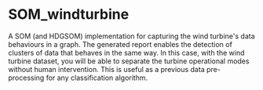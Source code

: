 # SOM_windturbine
A SOM (and HDGSOM) implementation for capturing the wind turbine's data behaviours in a graph. The generated report enables the detection of clusters of data that behaves in the same way. In this case, with the wind turbine dataset, you will be able to separate the turbine operational modes without human intervention. This is useful as a previous data pre-processing for any classification algorithm.

